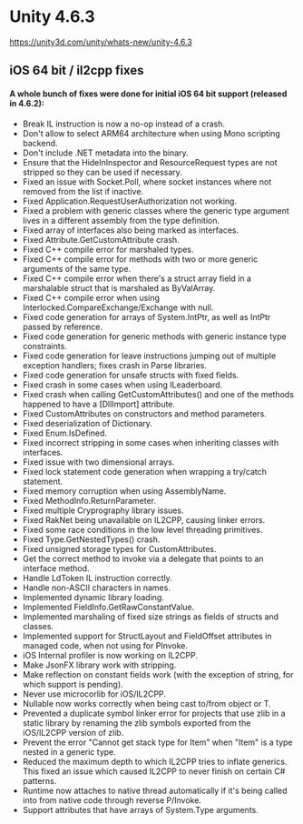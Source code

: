 # Unity 4.6.3
https://unity3d.com/unity/whats-new/unity-4.6.3

## iOS 64 bit / il2cpp fixes


#### A whole bunch of fixes were done for initial iOS 64 bit support (released in 4.6.2):
<ul>
<li>Break IL instruction is now a no-op instead of a crash.</li>
<li>Don't allow to select ARM64 architecture when using Mono scripting backend.</li>
<li>Don't include .NET metadata into the binary.</li>
<li>Ensure that the HideInInspector and ResourceRequest types are not stripped so they can be used if necessary.</li>
<li>Fixed an issue with Socket.Poll, where socket instances where not removed from the list if inactive.</li>
<li>Fixed Application.RequestUserAuthorization not working.</li>
<li>Fixed a problem with generic classes where the generic type argument lives in a different assembly from the type definition.</li>
<li>Fixed array of interfaces also being marked as interfaces.</li>
<li>Fixed Attribute.GetCustomAttribute crash.</li>
<li>Fixed C++ compile error for marshaled types.</li>
<li>Fixed C++ compile error for methods with two or more generic arguments of the same type.</li>
<li>Fixed C++ compile error when there's a struct array field in a marshalable struct that is marshaled as ByValArray.</li>
<li>Fixed C++ compile error when using Interlocked.CompareExchange/Exchange with null.</li>
<li>Fixed code generation for arrays of System.IntPtr, as well as IntPtr passed by reference.</li>
<li>Fixed code generation for generic methods with generic instance type constraints.</li>
<li>Fixed code generation for leave instructions jumping out of multiple exception handlers; fixes crash in Parse libraries.</li>
<li>Fixed code generation for unsafe structs with fixed fields.</li>
<li>Fixed crash in some cases when using ILeaderboard.</li>
<li>Fixed crash when calling GetCustomAttributes() and one of the methods happened to have a [DllImport] attribute.</li>
<li>Fixed CustomAttributes on constructors and method parameters.</li>
<li>Fixed deserialization of Dictionary.</li>
<li>Fixed Enum.IsDefined.</li>
<li>Fixed incorrect stripping in some cases when inheriting classes with interfaces.</li>
<li>Fixed issue with two dimensional arrays.</li>
<li>Fixed lock statement code generation when wrapping a try/catch statement.</li>
<li>Fixed memory corruption when using AssemblyName.</li>
<li>Fixed MethodInfo.ReturnParameter.</li>
<li>Fixed multiple Cryprography library issues.</li>
<li>Fixed RakNet being unavailable on IL2CPP, causing linker errors.</li>
<li>Fixed some race conditions in the low level threading primitives.</li>
<li>Fixed Type.GetNestedTypes() crash.</li>
<li>Fixed unsigned storage types for CustomAttributes.</li>
<li>Get the correct method to invoke via a delegate that points to an interface method.</li>
<li>Handle LdToken IL instruction correctly.</li>
<li>Handle non-ASCII characters in names.</li>
<li>Implemented dynamic library loading.</li>
<li>Implemented FieldInfo.GetRawConstantValue.</li>
<li>Implemented marshaling of fixed size strings as fields of structs and classes.</li>
<li>Implemented support for StructLayout and FieldOffset attributes in managed code, when not using for PInvoke.</li>
<li>iOS Internal profiler is now working on IL2CPP.</li>
<li>Make JsonFX library work with stripping.</li>
<li>Make reflection on constant fields work (with the exception of string, for which support is pending).</li>
<li>Never use microcorlib for iOS/IL2CPP.</li>
<li>Nullable now works correctly when being cast to/from object or T.</li>
<li>Prevented a duplicate symbol linker error for projects that use zlib in a static library by renaming the zlib symbols exported from the iOS/IL2CPP version of zlib.</li>
<li>Prevent the error "Cannot get stack type for Item" when "Item" is a type nested in a generic type.</li>
<li>Reduced the maximum depth to which IL2CPP tries to inflate generics. This fixed an issue which caused IL2CPP to never finish on certain C# patterns.</li>
<li>Runtime now attaches to native thread automatically if it's being called into from native code through reverse P/Invoke.</li>
<li>Support attributes that have arrays of System.Type arguments.</li>
</ul>
